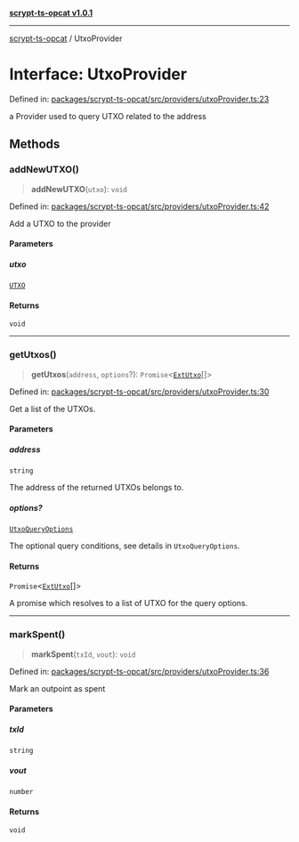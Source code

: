 [**scrypt-ts-opcat v1.0.1**](../README.md)

***

[scrypt-ts-opcat](../README.md) / UtxoProvider

# Interface: UtxoProvider

Defined in: [packages/scrypt-ts-opcat/src/providers/utxoProvider.ts:23](https://github.com/OPCAT-Labs/ts-tools/blob/e67b8657b34dbf57f8a4f9bdf87cdc2742db16bb/packages/scrypt-ts-opcat/src/providers/utxoProvider.ts#L23)

a Provider used to query UTXO related to the address

## Methods

### addNewUTXO()

> **addNewUTXO**(`utxo`): `void`

Defined in: [packages/scrypt-ts-opcat/src/providers/utxoProvider.ts:42](https://github.com/OPCAT-Labs/ts-tools/blob/e67b8657b34dbf57f8a4f9bdf87cdc2742db16bb/packages/scrypt-ts-opcat/src/providers/utxoProvider.ts#L42)

Add a UTXO to the provider

#### Parameters

##### utxo

[`UTXO`](UTXO.md)

#### Returns

`void`

***

### getUtxos()

> **getUtxos**(`address`, `options`?): `Promise`\<[`ExtUtxo`](../type-aliases/ExtUtxo.md)[]\>

Defined in: [packages/scrypt-ts-opcat/src/providers/utxoProvider.ts:30](https://github.com/OPCAT-Labs/ts-tools/blob/e67b8657b34dbf57f8a4f9bdf87cdc2742db16bb/packages/scrypt-ts-opcat/src/providers/utxoProvider.ts#L30)

Get a list of the UTXOs.

#### Parameters

##### address

`string`

The address of the returned UTXOs belongs to.

##### options?

[`UtxoQueryOptions`](UtxoQueryOptions.md)

The optional query conditions, see details in `UtxoQueryOptions`.

#### Returns

`Promise`\<[`ExtUtxo`](../type-aliases/ExtUtxo.md)[]\>

A promise which resolves to a list of UTXO for the query options.

***

### markSpent()

> **markSpent**(`txId`, `vout`): `void`

Defined in: [packages/scrypt-ts-opcat/src/providers/utxoProvider.ts:36](https://github.com/OPCAT-Labs/ts-tools/blob/e67b8657b34dbf57f8a4f9bdf87cdc2742db16bb/packages/scrypt-ts-opcat/src/providers/utxoProvider.ts#L36)

Mark an outpoint as spent

#### Parameters

##### txId

`string`

##### vout

`number`

#### Returns

`void`
